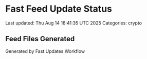 # Fast Feed Update Status
Last updated: Thu Aug 14 18:41:35 UTC 2025
Categories: crypto

## Feed Files Generated

Generated by Fast Updates Workflow
